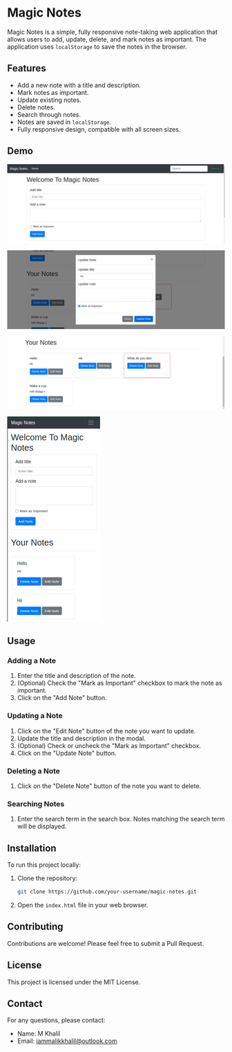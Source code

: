 # Magic Notes

Magic Notes is a simple, fully responsive note-taking web application that allows users to add, update, delete, and mark notes as important. The application uses `localStorage` to save the notes in the browser.

## Features

- Add a new note with a title and description.
- Mark notes as important.
- Update existing notes.
- Delete notes.
- Search through notes.
- Notes are saved in `localStorage`.
- Fully responsive design, compatible with all screen sizes.

## Demo

![Demo Image 1](images/demo1.png)

![Demo Image 2](images/demo2.png)

![Demo Image 3](images/demo3.png)

![Demo Image 3](images/demo4.png)



## Usage

### Adding a Note

1. Enter the title and description of the note.
2. (Optional) Check the "Mark as Important" checkbox to mark the note as important.
3. Click on the "Add Note" button.

### Updating a Note

1. Click on the "Edit Note" button of the note you want to update.
2. Update the title and description in the modal.
3. (Optional) Check or uncheck the "Mark as Important" checkbox.
4. Click on the "Update Note" button.

### Deleting a Note

1. Click on the "Delete Note" button of the note you want to delete.

### Searching Notes

1. Enter the search term in the search box. Notes matching the search term will be displayed.

## Installation

To run this project locally:

1. Clone the repository:

    ```bash
    git clone https://github.com/your-username/magic-notes.git
    ```

2. Open the `index.html` file in your web browser.

## Contributing

Contributions are welcome! Please feel free to submit a Pull Request.

## License

This project is licensed under the MIT License.

## Contact

For any questions, please contact:

- Name: M Khalil
- Email: [iammalikkhalil@outlook.com](mailto:iammalikkhalil@outlook.com)

